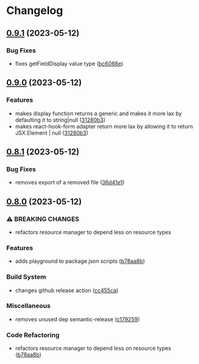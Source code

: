 # Changelog

## [0.9.1](https://github.com/blb-ventures/resource/compare/v0.9.0...v0.9.1) (2023-05-12)


### Bug Fixes

* fixes getFieldDisplay value type ([bc6066e](https://github.com/blb-ventures/resource/commit/bc6066e988373e45a70411ee942cc789843e3eaa))

## [0.9.0](https://github.com/blb-ventures/resource/compare/v0.8.1...v0.9.0) (2023-05-12)


### Features

* makes display function returns a generic and makes it more lax by defaulting it to string|null ([31280b3](https://github.com/blb-ventures/resource/commit/31280b3fa845cf0ae7ff251c18819fca8edf0ab0))
* makes react-hook-form adapter return more lax by allowing it to return JSX.Element | null ([31280b3](https://github.com/blb-ventures/resource/commit/31280b3fa845cf0ae7ff251c18819fca8edf0ab0))

## [0.8.1](https://github.com/blb-ventures/resource/compare/v0.8.0...v0.8.1) (2023-05-12)


### Bug Fixes

* removes export of a removed file ([36d41e1](https://github.com/blb-ventures/resource/commit/36d41e14ade4e290a50dc9051213d63adcc2792f))

## [0.8.0](https://github.com/blb-ventures/resource/compare/v0.7.1...v0.8.0) (2023-05-12)


### ⚠ BREAKING CHANGES

* refactors resource manager to depend less on resource types

### Features

* adds playground to package.json scripts ([b78aa8b](https://github.com/blb-ventures/resource/commit/b78aa8b4c22edc391551f87bc9dd9db429266991))


### Build System

* changes github release action ([cc455ca](https://github.com/blb-ventures/resource/commit/cc455cabe7d9238be02a95611046a2be698e6c01))


### Miscellaneous

* removes unused dep semantic-release ([c179259](https://github.com/blb-ventures/resource/commit/c179259baed9c31725072a999ea717e75688e936))


### Code Refactoring

* refactors resource manager to depend less on resource types ([b78aa8b](https://github.com/blb-ventures/resource/commit/b78aa8b4c22edc391551f87bc9dd9db429266991))
